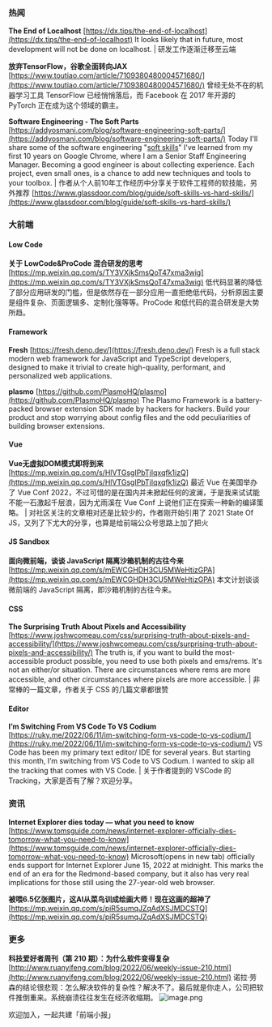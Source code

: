 ### 热闻
**The End of Localhost**
[https://dx.tips/the-end-of-localhost](https://dx.tips/the-end-of-localhost)
It looks likely that in future, most development will not be done on localhost. | 研发工作逐渐迁移至云端

**放弃TensorFlow，谷歌全面转向JAX**
[https://www.toutiao.com/article/7109380480004571680/](https://www.toutiao.com/article/7109380480004571680/)
曾经无处不在的机器学习工具 TensorFlow 已经悄悄落后，而 Facebook 在 2017 年开源的 PyTorch 正在成为这个领域的霸主。

**Software Engineering - The Soft Parts**
[https://addyosmani.com/blog/software-engineering-soft-parts/](https://addyosmani.com/blog/software-engineering-soft-parts/)
Today I'll share some of the software engineering "[soft skills](https://www.glassdoor.com/blog/guide/soft-skills-vs-hard-skills/)" I've learned from my first 10 years on Google Chrome, where I am a Senior Staff Engineering Manager.
Becoming a good engineer is about collecting experience. Each project, even small ones, is a chance to add new techniques and tools to your toolbox. | 作者从个人前10年工作经历中分享关于软件工程师的软技能，另外推荐 [https://www.glassdoor.com/blog/guide/soft-skills-vs-hard-skills/](https://www.glassdoor.com/blog/guide/soft-skills-vs-hard-skills/)

### 大前端
#### Low Code
**关于 LowCode&ProCode 混合研发的思考**
[https://mp.weixin.qq.com/s/TY3VXjkSmsQoT47xma3wig](https://mp.weixin.qq.com/s/TY3VXjkSmsQoT47xma3wig)
低代码显著的降低了部分应用研发的门槛，但是依然存在一部分应用一直拒绝低代码，分析原因主要是组件复杂、页面逻辑多、定制化强等等。ProCode 和低代码的混合研发是大势所趋。

#### Framework
**Fresh**
[https://fresh.deno.dev/](https://fresh.deno.dev/)
Fresh is a full stack modern web framework for JavaScript and TypeScript developers, designed to make it trivial to create high-quality, performant, and personalized web applications.

**plasmo**
[https://github.com/PlasmoHQ/plasmo](https://github.com/PlasmoHQ/plasmo)
The Plasmo Framework is a battery-packed browser extension SDK made by hackers for hackers. Build your product and stop worrying about config files and the odd peculiarities of building browser extensions.

#### Vue
**Vue无虚拟DOM模式即将到来**
[https://mp.weixin.qq.com/s/HlVTGsgIPbTjIqxqfk1izQ](https://mp.weixin.qq.com/s/HlVTGsgIPbTjIqxqfk1izQ)
最近 Vue 在美国举办了 Vue Conf 2022，不过可惜的是在国内并未掀起任何的波澜，于是我来试试能不能一石激起千层浪，因为尤雨溪在 Vue Conf 上说他们正在探索一种新的编译策略。 | 对社区关注的文章相对还是比较少的，作者刚开始引用了 2021 State Of JS，又列了下尤大的分享，也算是给前端公众号思路上加了把火

#### JS Sandbox
**面向微前端，谈谈 JavaScript 隔离沙箱机制的古往今来**
[https://mp.weixin.qq.com/s/mEWCGHDH3CU5MWeHtizGPA](https://mp.weixin.qq.com/s/mEWCGHDH3CU5MWeHtizGPA)
本文计划谈谈微前端的 JavaScript 隔离，即沙箱机制的古往今来。

#### CSS
**The Surprising Truth About Pixels and Accessibility**
[https://www.joshwcomeau.com/css/surprising-truth-about-pixels-and-accessibility/](https://www.joshwcomeau.com/css/surprising-truth-about-pixels-and-accessibility/)
The truth is, if you want to build the most-accessible product possible, you need to use both pixels and ems/rems. It's not an either/or situation. There are circumstances where rems are more accessible, and other circumstances where pixels are more accessible. | 非常棒的一篇文章，作者关于 CSS 的几篇文章都很赞

#### Editor
**I’m Switching From VS Code To VS Codium**
[https://ruky.me/2022/06/11/im-switching-form-vs-code-to-vs-codium/](https://ruky.me/2022/06/11/im-switching-form-vs-code-to-vs-codium/)
VS Code has been my primary text editor/ IDE for several years. But starting this month, I’m switching from VS Code to VS Codium. I wanted to skip all the tracking that comes with VS Code. | 关于作者提到的 VSCode 的 Tracking，大家是否有了解？欢迎分享。

### 资讯
**Internet Explorer dies today — what you need to know**
[https://www.tomsguide.com/news/internet-explorer-officially-dies-tomorrow-what-you-need-to-know](https://www.tomsguide.com/news/internet-explorer-officially-dies-tomorrow-what-you-need-to-know)
Microsoft(opens in new tab) officially ends support for Internet Explorer June 15, 2022 at midnight. This marks the end of an era for the Redmond-based company, but it also has very real implications for those still using the 27-year-old web browser.

**被喂6.5亿张图片，这AI从菜鸟训成绘画大师！现在这画的超神了**
[https://mp.weixin.qq.com/s/piR5sumqJZqAdXSJMDCSTQ](https://mp.weixin.qq.com/s/piR5sumqJZqAdXSJMDCSTQ)

### 更多
**科技爱好者周刊（第 210 期）：为什么软件变得复杂**
[http://www.ruanyifeng.com/blog/2022/06/weekly-issue-210.html](http://www.ruanyifeng.com/blog/2022/06/weekly-issue-210.html)
诺拉·劳森的结论很悲观：怎么解决软件的复杂性？解决不了。最后就是你走人，公司把软件推倒重来。系统崩溃往往发生在经济收缩期。
![image.png](https://cdn.nlark.com/yuque/0/2020/png/85771/1605930034828-7fc81343-651f-4a15-8465-eebe5a23cf61.png#crop=0&crop=0&crop=1&crop=1&height=31&id=C5Hpa&margin=%5Bobject%20Object%5D&name=image.png&originHeight=90&originWidth=2186&originalType=binary&ratio=1&rotation=0&showTitle=false&size=14325&status=done&style=none&title=&width=746)


欢迎加入，一起共建「前端小报」
